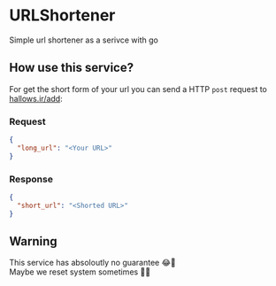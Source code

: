# URLShortener
Simple url shortener as a serivce with go

## How use this service?
For get the short form of your url you can send a HTTP ``post`` request to [hallows.ir/add](http://halows.ir/add):
### Request
```JSON
{
  "long_url": "<Your URL>"
}
```

### Response 
```JSON
{
  "short_url": "<Shorted URL>"
}
```

## Warning
This service has absoloutly no guarantee 😂🤣  
Maybe we reset system sometimes 🤷‍♂️